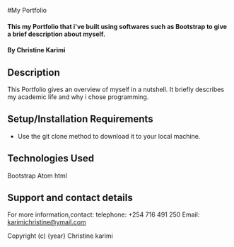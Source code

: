 #My Portfolio

#### This my Portfolio that i've built using softwares such as Bootstrap to give a brief description about myself.

#### By Christine Karimi


## Description

This Portfolio gives an overview of myself in a nutshell. It briefly describes my academic life and why i chose programming.

## Setup/Installation Requirements

* Use the git clone method to download it to your local machine.


## Technologies Used

Bootstrap
Atom
html
## Support and contact details

For more information,contact:
telephone: +254 716 491 250
Email: karimichristine@ymail.com




Copyright (c) {year} Christine karimi
